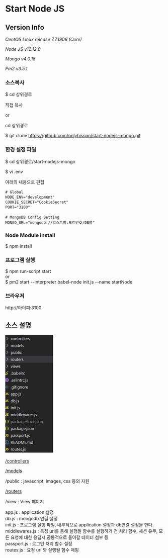 Start Node JS
=============


Version Info
-------------
*CentOS Linux release 7.7.1908 (Core)*

*Node JS  v12.12.0*

*Mongo    v4.0.16*

*Pm2      v3.5.1*


### 소스복사
$ cd 상위경로

직접 복사

or 

cd 상위경로

$ git clone https://github.com/onlyhisson/start-nodejs-mongo.git


### 환경 설정 파일 
$ cd 상위경로/start-nodejs-mongo

$ vi .env

아래의 내용으로 편집 

```
# Global
NODE_ENV="development"
COOKIE_SECRET="CookieSecret"
PORT="3100"

# MongoDB Config Setting
MONGO_URL="mongodb://호스트명:포트번호/DB명"
```

### Node Module install
$ npm install

### 프로그램 실행
$ npm run-script start   
or   
$ pm2 start --interpreter babel-node init.js --name startNode


### 브라우저 
http://아이피:3100


## 소스 설명
![Alt text](/public/images/project/src_tree.png)   

[/controllers][controllers_link]   

[controllers_link]: https://github.com/onlyhisson/start-nodejs-mongo/blob/master/public/documents/controllers.md   

[/models][models_link]   

[models_link]: https://github.com/onlyhisson/start-nodejs-mongo/blob/master/public/documents/models.md   

/public : javascript, images, css 등의 자원   

[/routers][routers_link]   

[routers_link]: https://github.com/onlyhisson/start-nodejs-mongo/blob/master/public/documents/routers.md 

/view : View 페이지   

app.js  : application 설정   
db.js   : mongodb 연결 설정   
init.js : 프로그램 실행 파일, 내부적으로 application 설정과 db연결 설정을 한다.   
middlewares.js  : 특정 uri를 통해 실행될 함수를 실행하기 전 처리 함수, 세션 유무, 모든 요청에 대한 응답시 공통적으로 들어갈 데이터 첨부 등    
passport.js     : 로그인 처리 함수 설정   
routes.js       : 요청 uri 와 실행될 함수 매핑

